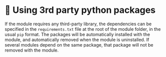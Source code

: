 # 🐍 Using 3rd party python packages

If the module requires any third-party library, the dependencies can be specified in the `requirements.txt` file at the root of the module folder, in the usual `pip` format. The packages will be automatically installed with the module, and automatically removed when the module is uninstalled. If several modules depend on the same package, that package will not be removed with the module.

